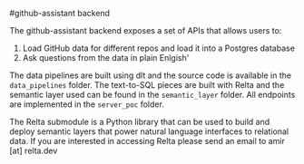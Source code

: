 #github-assistant backend 

The github-assistant backend exposes a set of APIs that allows users to:

1. Load GitHub data for different repos and load it into a Postgres database
2. Ask questions from the data in plain Enlgish'

The data pipelines are built using dlt and the source code is available in the `data_pipelines` folder. The text-to-SQL pieces are built with Relta and the semantic layer used can be found in the `semantic_layer` folder. All endpoints are implemented in the `server_poc` folder.

The Relta submodule is a Python library that can be used to build and deploy semantic layers that power natural language interfaces to relational data. If you are interested in accessing Relta please send an email to amir [at] relta.dev 